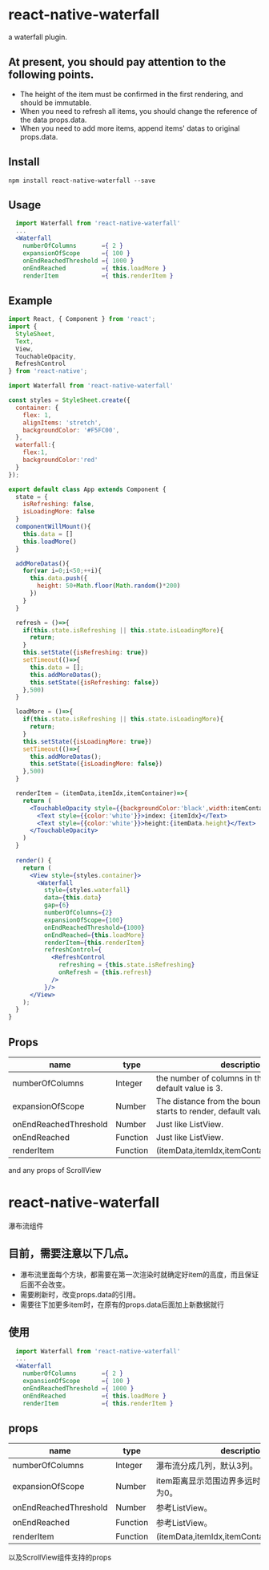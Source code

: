 # react-native-waterfall
a waterfall plugin.

## At present,  you should pay attention to the following points.
- The height of the item must be confirmed in the first rendering, and should be immutable.
- When you need to refresh all items, you should change the reference of the data props.data.
- When you need to add more items, append items' datas to original props.data.

## Install
```
npm install react-native-waterfall --save
```

## Usage
```jsx
  import Waterfall from 'react-native-waterfall'
  ...
  <Waterfall
    numberOfColumns       ={ 2 }
    expansionOfScope      ={ 100 }
    onEndReachedThreshold ={ 1000 }
    onEndReached          ={ this.loadMore }
    renderItem            ={ this.renderItem }
```
## Example

```jsx
import React, { Component } from 'react';
import {
  StyleSheet,
  Text,
  View,
  TouchableOpacity,
  RefreshControl
} from 'react-native';

import Waterfall from 'react-native-waterfall'

const styles = StyleSheet.create({
  container: {
    flex: 1,
    alignItems: 'stretch',
    backgroundColor: '#F5FC00',
  },
  waterfall:{
    flex:1,
    backgroundColor:'red'
  }
});

export default class App extends Component {
  state = {
    isRefreshing: false,
    isLoadingMore: false
  }
  componentWillMount(){
    this.data = []
    this.loadMore()
  }

  addMoreDatas(){
    for(var i=0;i<50;++i){
      this.data.push({
        height: 50+Math.floor(Math.random()*200)
      })
    }
  }

  refresh = ()=>{
    if(this.state.isRefreshing || this.state.isLoadingMore){
      return;
    }
    this.setState({isRefreshing: true})
    setTimeout(()=>{
      this.data = [];
      this.addMoreDatas();
      this.setState({isRefreshing: false})
    },500)
  }

  loadMore = ()=>{
    if(this.state.isRefreshing || this.state.isLoadingMore){
      return;
    }
    this.setState({isLoadingMore: true})
    setTimeout(()=>{
      this.addMoreDatas();
      this.setState({isLoadingMore: false})
    },500)
  }

  renderItem = (itemData,itemIdx,itemContainer)=>{
    return (
      <TouchableOpacity style={{backgroundColor:'black',width:itemContainer.width,height:itemData.height}}>
        <Text style={{color:'white'}}>index: {itemIdx}</Text>
        <Text style={{color:'white'}}>height:{itemData.height}</Text>
      </TouchableOpacity>
    )
  }
  
  render() {
    return (
      <View style={styles.container}>
        <Waterfall
          style={styles.waterfall}
          data={this.data}
          gap={6}
          numberOfColumns={2}
          expansionOfScope={100}
          onEndReachedThreshold={1000}
          onEndReached={this.loadMore}
          renderItem={this.renderItem}
          refreshControl={
            <RefreshControl
              refreshing = {this.state.isRefreshing}
              onRefresh = {this.refresh}
            />
          }/>
      </View>
    );
  }
}

```

## Props
		
name | type | description 
-----|------|-------------
numberOfColumns       | Integer  | the number of columns in the waterfall, default value is 3.
expansionOfScope      | Number   | The distance from the boundary when item starts to render, default value is 0,
onEndReachedThreshold | Number   | Just like ListView.
onEndReached          | Function | Just like ListView.
renderItem            | Function | (itemData,itemIdx,itemContainer)=>renderable 

and any props of ScrollView

# react-native-waterfall
瀑布流组件
  
## 目前，需要注意以下几点。
- 瀑布流里面每个方块，都需要在第一次渲染时就确定好item的高度，而且保证后面不会改变。
- 需要刷新时，改变props.data的引用。
- 需要往下加更多item时，在原有的props.data后面加上新数据就行

## 使用
```jsx
  import Waterfall from 'react-native-waterfall'
  ...
  <Waterfall
    numberOfColumns       ={ 2 }
    expansionOfScope      ={ 100 }
    onEndReachedThreshold ={ 1000 }
    onEndReached          ={ this.loadMore }
    renderItem            ={ this.renderItem }
```

## props

name | type | description 
-----|------|-------------
numberOfColumns       | Integer  | 瀑布流分成几列，默认3列。
expansionOfScope      | Number   | item距离显示范围边界多远时开始渲染，默认值为0。
onEndReachedThreshold | Number   | 参考ListView。
onEndReached          | Function | 参考ListView。
renderItem            | Function | (itemData,itemIdx,itemContainer)=>renderable 

以及ScrollView组件支持的props
